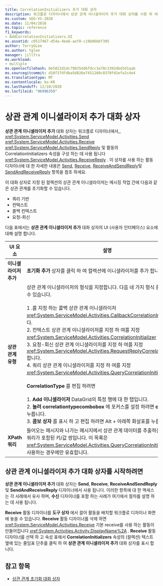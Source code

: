 ```yaml
---
title: CorrelationInitializers 추가 대화 상자
description: 워크플로 디자이너에서 상관 관계 이니셜라이저 추가 대화 상자를 사용 하 여 Send, Receive 및 SendReply 활동의 CorrelationInitializers 속성을 구성 하는 방법에 대해 알아봅니다.
ms.custom: SEO-VS-2020
ms.date: 11/04/2016
ms.topic: reference
f1_keywords:
- AddCorrelationInitializers.UI
ms.assetid: c0517467-d54a-4ee6-aef0-c19b96b6f395
author: TerryGLee
ms.author: tglee
manager: jillfra
ms.workload:
- multiple
ms.openlocfilehash: 0e5822d1dc79835dd6fdcc3a70c3392dbd3d1aab
ms.sourcegitcommit: d10f37dfdba5d826e7451260c8370fd1efa2c4e4
ms.translationtype: MT
ms.contentlocale: ko-KR
ms.lasthandoff: 12/10/2020
ms.locfileid: "96996359"
---
```

# <a name="add-correlationinitializers-dialog-box"></a>상관 관계 이니셜라이저 추가 대화 상자

**상관 관계 이니셜라이저 추가** 대화 상자는 워크플로 디자이너에서,,  <xref:System.ServiceModel.Activities.Send> <xref:System.ServiceModel.Activities.Receive> <xref:System.ServiceModel.Activities.SendReply> 및 활동의 CorrelationInitializers 속성을 구성 하는 데 사용 됩니다 <xref:System.ServiceModel.Activities.ReceiveReply> . 이 상자를 사용 하는 활동 디자이너에 대 한 자세한 내용은 [Send](../workflow-designer/send-activity-designer.md), [Receive](../workflow-designer/receive-activity-designer.md), [ReceiveAndSendReply](../workflow-designer/receiveandsendreply-template-designer.md)및 [SendAndReceiveReply](../workflow-designer/sendandreceivereply-template-designer.md) 항목을 참조 하세요.

이 대화 상자로 지정 된 컬렉션의 상관 관계 이니셜라이저는 메시징 작업 간에 다음과 같은 상관 관계를 초기화할 수 있습니다.

- 쿼리 기반
- 컨텍스트
- 콜백 컨텍스트
- 요청-회신

다음 표에서는 **상관 관계 이니셜라이저 추가** 대화 상자의 UI (사용자 인터페이스) 요소에 대해 설명 합니다.

|UI 요소|설명|
|-|-----------------|
|**이니셜라이저 추가**|**초기화 추가** 상자를 클릭 하 여 컬렉션에 이니셜라이저를 추가 합니다.|
|**상관 관계 유형**|상관 관계 이니셜라이저의 형식을 지정합니다. 다음 네 가지 형식 중에서 선택할 수 있습니다.<br /><br /> 1 .를 지정 하는 콜백 상관 관계 이니셜라이저 <xref:System.ServiceModel.Activities.CallbackCorrelationInitializer> 입니다.<br />2. 컨텍스트 상관 관계 이니셜라이저를 지정 하 여를 지정 <xref:System.ServiceModel.Activities.CorrelationInitializer> 합니다.<br />3. 요청-회신 상관 관계 이니셜라이저를 지정 하 여를 지정 <xref:System.ServiceModel.Activities.RequestReplyCorrelationInitializer> 합니다.<br />4. 쿼리 상관 관계 이니셜라이저를 지정 하 여를 지정 <xref:System.ServiceModel.Activities.QueryCorrelationInitializer> 합니다.<br /><br /> **CorrelationType** 를 편집 하려면<br /><br /> 1. **Add 이니셜라이저** DataGrid의 특정 행에 대 한 탭입니다.<br />2. **눌러 correlationtypecombobox** 에 포커스를 설정 하려면 **ctrl** + **tab** 을 누릅니다.<br />3. **콤보 상자** 를 표시 하 고 편집 하려면 Alt + 아래쪽 화살표를 누릅니다.|
|**XPath 쿼리**|들어오는 메시지와 나가는 메시지에서 상관 관계 데이터를 추출하는 데 사용되는 쿼리가 포함된 키/값 쌍입니다. 이 목록은 <xref:System.ServiceModel.Activities.QueryCorrelationInitializer> 형식을 사용하는 경우에만 유효합니다.|

## <a name="to-launch-the-add-correlation-initializers-dialog-box"></a>상관 관계 이니셜라이저 추가 대화 상자를 시작하려면

 **상관 관계 이니셜라이저 추가** 대화 상자는 **Send**, **Receive**, **ReceiveAndSendReply** 및 **SendAndReceiveReply** 디자이너에서 사용 됩니다. 이러한 항목에 대 한 액세스는 각 사례에서 유사 하며, **수신** 디자이너를 포함 하는 사례가 여기에서 절차를 설명 하는 데 사용 됩니다.

 **Receive** 활동 디자이너를 **도구 상자** 에서 끌어 활동을 배치할 워크플로 디자이너 화면에 놓을 수 있습니다. **Receive** 활동 디자이너를 삭제 하면 <xref:System.ServiceModel.Activities.Receive> 기본 receive를 사용 하는 활동이 만들어집니다 <xref:System.Activities.Activity.DisplayName%2A> . **Receive** 활동 디자이너를 선택 하 고 속성 표에서 **CorrelationInitializers** 속성의 (컬렉션) 텍스트 옆에 있는 줄임표 단추를 클릭 하 여 **상관 관계 이니셜라이저 추가** 대화 상자를 표시 합니다.

## <a name="see-also"></a>참고 항목

- [상관 관계 초기화 대화 상자](../workflow-designer/initialize-correlation-dialog-box.md)
